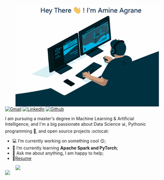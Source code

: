 <img align="right" alt="GIF" src="https://github.com/AmineAgrane/AmineAgrane/blob/main/amine_coding.gif" width="470" height="335" />  

[![Gmail](https://img.shields.io/badge/Gmail-D14836?style=for-the-badge&logo=gmail&logoColor=white&link=mailto:amine.agrane1@gmail.com)](mailto:amine.agrane1@gmail.com)
[![LinkedIn](https://img.shields.io/badge/-LinkedIn-0077B5?style=for-the-badge&logo=LinkedIn&logoColor=white)](https://www.linkedin.com/in/amine-agrane/)
[![Github](https://img.shields.io/badge/-Github-181717?style=for-the-badge&logo=Github&logoColor=white)](https://github.com/AmineAgrane)


I am pursuing a master's degree in Machine Learning & Artificial Intelligence, and I'm a big passionate about Data Science 📊, Pythonic programming 🐍, and open source projects :octocat:
- 💻 I’m currently working on something cool :wink:;
- 🌱 I’m currently learning **Apache Spark and PyTorch**; 
- 💬 Ask me about anything, I am happy to help;
- 📝[Resume]()


<p float="left">
  <img align="right" src ="https://github-readme-stats.vercel.app/api?username=AmineAgrane&show_icons=true&theme=onedark&show_icons=true&count_private=true" width="470">
  <img align="left" src ="https://github-readme-stats.vercel.app/api/top-langs/?username=AmineAgrane&layout=compact&hide_border=true&hide=jupyter%20notebook&langs_count=9&theme=onedark" width="300">
</p>
